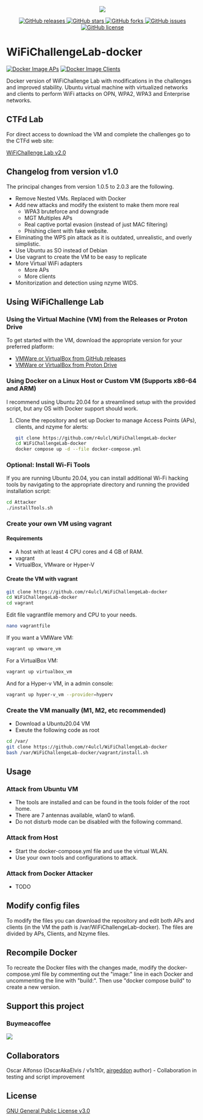 <p align="center">
  <img src="images/B-WifiChallengeLab-LOGO.png">
</p>

<p align="center">
   <a href="https://github.com/r4ulcl/WiFiChallengeLab-docker/releases">
    <img src="https://img.shields.io/github/v/release/r4ulcl/WiFiChallengeLab-docker" alt="GitHub releases">
  </a>
  <a href="https://github.com/r4ulcl/WiFiChallengeLab-docker/stargazers">
    <img src="https://img.shields.io/github/stars/r4ulcl/WiFiChallengeLab-docker.svg?style=flat" alt="GitHub stars">
  </a>
  <a href="https://github.com/r4ulcl/WiFiChallengeLab-docker/network">
    <img src="https://img.shields.io/github/forks/r4ulcl/WiFiChallengeLab-docker.svg?style=flat" alt="GitHub forks">
  </a>
  <a href="https://github.com/r4ulcl/WiFiChallengeLab-docker/issues">
    <img src="https://img.shields.io/github/issues/r4ulcl/WiFiChallengeLab-docker.svg?style=flat" alt="GitHub issues">
  </a>
  <a href="https://github.com/r4ulcl/WiFiChallengeLab-docker/blob/main/LICENSE">
    <img src="https://img.shields.io/github/license/r4ulcl/WiFiChallengeLab-docker.svg?style=flat" alt="GitHub license">
  </a>
</p>


# WiFiChallengeLab-docker


[![Docker Image APs](https://github.com/r4ulcl/WiFiChallengeLab-docker/actions/workflows/docker-image-aps.yml/badge.svg)](https://hub.docker.com/r/r4ulcl/wifichallengelab-aps) [![Docker Image Clients](https://github.com/r4ulcl/WiFiChallengeLab-docker/actions/workflows/docker-image-clients.yml/badge.svg)](https://hub.docker.com/r/r4ulcl/wifichallengelab-clients)


Docker version of WiFiChallenge Lab with modifications in the challenges and improved stability. Ubuntu virtual machine with virtualized networks and clients to perform WiFi attacks on OPN, WPA2, WPA3 and Enterprise networks. 


## CTFd Lab

For direct access to download the VM and complete the challenges go to the CTFd web site: 

[WiFiChallenge Lab v2.0](https://lab.WiFiChallenge.com/)



## Changelog from version v1.0

The principal changes from version 1.0.5 to 2.0.3 are the following. 
- Remove Nested VMs. Replaced with Docker
- Add new attacks and modify the existent to make them more real
    - WPA3 bruteforce and downgrade
    - MGT Multiples APs
    - Real captive portal evasion (instead of just MAC filtering)
    - Phishing client with fake website.
- Eliminating the WPS pin attack as it is outdated, unrealistic, and overly simplistic.
- Use Ubuntu as SO instead of Debian
- Use vagrant to create the VM to be easy to replicate
- More Virtual WiFi adapters
    - More APs
    - More clients
- Monitorization and detection using nzyme WIDS.

## Using WiFiChallenge Lab

### Using the Virtual Machine (VM) from the Releases or Proton Drive

To get started with the VM, download the appropriate version for your preferred platform:

- [VMWare or VirtualBox from GitHub releases](https://github.com/r4ulcl/WiFiChallengeLab-docker/releases)
- [VMWare or VirtualBox from Proton Drive](https://drive.proton.me/urls/Q4WPB23W7R#Qk4nxMH8Q4oQ)

### Using Docker on a Linux Host or Custom VM (Supports x86-64 and ARM)

I recommend using Ubuntu 20.04 for a streamlined setup with the provided script, but any OS with Docker support should work.

1. Clone the repository and set up Docker to manage Access Points (APs), clients, and nzyme for alerts:

    ```bash
    git clone https://github.com/r4ulcl/WiFiChallengeLab-docker
    cd WiFiChallengeLab-docker
    docker compose up -d --file docker-compose.yml
    ```

### Optional: Install Wi-Fi Tools

If you are running Ubuntu 20.04, you can install additional Wi-Fi hacking tools by navigating to the appropriate directory and running the provided installation script:

```bash
cd Attacker
./installTools.sh
```

### Create your own VM using vagrant

#### Requirements

- A host with at least 4 CPU cores and 4 GB of RAM.
- vagrant
- VirtualBox, VMware or Hyper-V

#### Create the VM with vagrant

``` bash
git clone https://github.com/r4ulcl/WiFiChallengeLab-docker
cd WiFiChallengeLab-docker
cd vagrant
```

Edit file vagrantfile memory and CPU to your needs. 

``` bash
nano vagrantfile
```

If you want a VMWare VM:

``` bash
vagrant up vmware_vm 
```

For a VirtualBox VM:
``` bash
vagrant up virtualbox_vm 
```

And for a Hyper-v VM, in a admin console:
``` bash
vagrant up hyper-v_vm --provider=hyperv
```

### Create the VM manually (M1, M2, etc recommended)

- Download a Ubuntu20.04 VM
- Exeute the following code as root

``` bash
cd /var/
git clone https://github.com/r4ulcl/WiFiChallengeLab-docker
bash /var/WiFiChallengeLab-docker/vagrant/install.sh
```


## Usage

### Attack from Ubuntu VM
- The tools are installed and can be found in the tools folder of the root home. 
- There are 7 antennas available, wlan0 to wlan6.
- Do not disturb mode can be disabled with the following command. 

### Attack from Host
- Start the docker-compose.yml file and use the virtual WLAN. 
- Use your own tools and configurations to attack. 

### Attack from Docker Attacker
- TODO

## Modify config files
To modify the files you can download the repository and edit both APs and clients (in the VM the path is /var/WiFiChallengeLab-docker). The files are divided by APs, Clients, and Nzyme files.

## Recompile Docker
To recreate the Docker files with the changes made, modify the docker-compose.yml file by commenting out the "image:" line in each Docker and uncommenting the line with "build:". Then use "docker compose build" to create a new version.

## Support this project

### Buymeacoffee

[<img src="https://cdn.buymeacoffee.com/buttons/v2/default-green.png">](https://www.buymeacoffee.com/r4ulcl)
 
## Collaborators

Oscar Alfonso (OscarAkaElvis / v1s1t0r, [airgeddon](https://github.com/v1s1t0r1sh3r3/airgeddon) author) - Collaboration in testing and script improvement

## License

[GNU General Public License v3.0](https://github.com/r4ulcl/WiFiChallengeLab-docker/blob/main/LICENSE)
